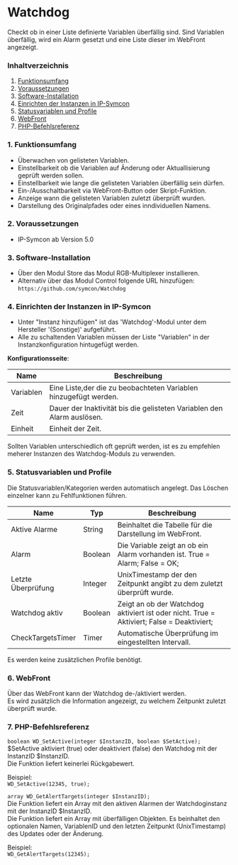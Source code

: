 # Watchdog
Checkt ob in einer Liste definierte Variablen überfällig sind.
Sind Variablen überfällig, wird ein Alarm gesetzt und eine Liste dieser im WebFront angezeigt.


### Inhaltverzeichnis

1. [Funktionsumfang](#1-funktionsumfang)
2. [Voraussetzungen](#2-voraussetzungen)
3. [Software-Installation](#3-software-installation)
4. [Einrichten der Instanzen in IP-Symcon](#4-einrichten-der-instanzen-in-ip-symcon)
5. [Statusvariablen und Profile](#5-statusvariablen-und-profile)
6. [WebFront](#6-webfront)
7. [PHP-Befehlsreferenz](#7-php-befehlsreferenz)

### 1. Funktionsumfang

* Überwachen von gelisteten Variablen.
* Einstellbarkeit ob die Variablen auf Änderung oder Aktuallisierung geprüft werden sollen.
* Einstellbarkeit wie lange die gelisteten Variablen überfällig sein dürfen.
* Ein-/Ausschaltbarkeit via WebFront-Button oder Skript-Funktion.
* Anzeige wann die gelisteten Variablen zuletzt überprüft wurden.
* Darstellung des Originalpfades oder eines inndividuellen Namens.

### 2. Voraussetzungen

- IP-Symcon ab Version 5.0

### 3. Software-Installation

* Über den Modul Store das Modul RGB-Multiplexer installieren.
* Alternativ über das Modul Control folgende URL hinzufügen:
`https://github.com/symcon/Watchdog`  
 

### 4. Einrichten der Instanzen in IP-Symcon

- Unter "Instanz hinzufügen" ist das 'Watchdog'-Modul unter dem Hersteller '(Sonstige)' aufgeführt.  
- Alle zu schaltenden Variablen müssen der Liste "Variablen" in der Instanzkonfiguration hintugefügt werden.

__Konfigurationsseite__:

Name       | Beschreibung
---------- | ---------------------------------
Variablen  | Eine Liste,der die zu beobachteten Variablen hinzugefügt werden.
Zeit       | Dauer der Inaktivität bis die gelisteten Variablen den Alarm auslösen. 
Einheit    | Einheit der Zeit.

Sollten Variablen unterschiedlich oft geprüft werden, ist es zu empfehlen meherer Instanzen des Watchdog-Moduls zu verwenden.

### 5. Statusvariablen und Profile

Die Statusvariablen/Kategorien werden automatisch angelegt. Das Löschen einzelner kann zu Fehlfunktionen führen.

Name               | Typ       | Beschreibung
------------------ | --------- | ----------------
Aktive Alarme      | String    | Beinhaltet die Tabelle für die Darstellung im WebFront.
Alarm              | Boolean   | Die Variable zeigt an ob ein Alarm vorhanden ist. True = Alarm; False = OK;
Letzte Überprüfung | Integer   | UnixTimestamp der den Zeitpunkt angibt zu dem zuletzt überprüft wurde.
Watchdog aktiv     | Boolean   | Zeigt an ob der Watchdog aktiviert ist oder nicht. True = Aktiviert; False = Deaktiviert;
CheckTargetsTimer  | Timer     | Automatische Überprüfung im eingestellten Intervall.

Es werden keine zusätzlichen Profile benötigt.

### 6. WebFront

Über das WebFront kann der Watchdog de-/aktiviert werden.  
Es wird zusätzlich die Information angezeigt, zu welchem Zeitpunkt zuletzt überprüft wurde.  

### 7. PHP-Befehlsreferenz

`boolean WD_SetActive(integer $InstanzID, boolean $SetActive);`  
$SetActive aktiviert (true) oder deaktiviert (false) den Watchdog mit der InstanzID $InstanzID.  
Die Funktion liefert keinerlei Rückgabewert.  

Beispiel:  
`WD_SetActive(12345, true);`

`array WD_GetAlertTargets(integer $InstanzID);`  
Die Funktion liefert ein Array mit den aktiven Alarmen der Watchdoginstanz mit der InstanzID $InstanzID.  
Die Funktion liefert ein Array mit überfälligen Objekten. Es beinhaltet den optionalen Namen, VariablenID und den letzten Zeitpunkt (UnixTimestamp) des Updates oder der Änderung.

Beispiel:  
`WD_GetAlertTargets(12345);`
